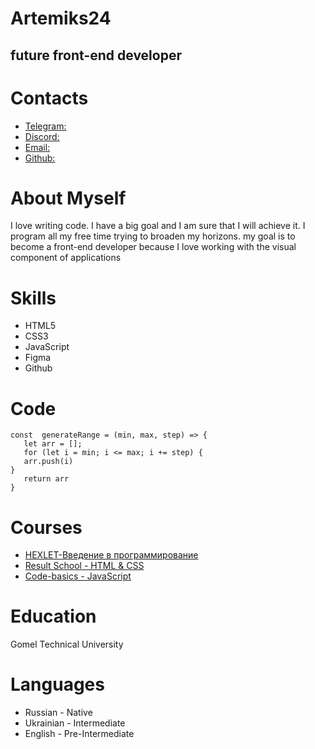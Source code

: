 # Artemiks24
## future front-end developer
# Contacts
- [Telegram:](https://t.me/AstEr)
- [Discord:](https://discord.com/channels/516715744646660106/@home)
- [Email:](mailto:pff.artyom@yandex.ru)
- [Github:](https://github.com/Artemiks24)
# About Myself
I love writing code. I have a big goal and I am sure that I will achieve it. I program all my free
time trying to broaden my horizons. my goal is to become a front-end developer because I love working
with the visual component of applications
# Skills
- HTML5
- CSS3
- JavaScript
- Figma
- Github
# Code
```
const  generateRange = (min, max, step) => {
   let arr = [];
   for (let i = min; i <= max; i += step) {
   arr.push(i)
}
   return arr
}  
```
# Courses
- [HEXLET-Введение в программирование](https://ru.hexlet.io/courses/introduction_to_programming)
- [Result School - HTML & CSS](https://lk.result.school/teach/control/stream)
- [Code-basics - JavaScript](https://code-basics.com/ru/languages/javascript)
#  Education
Gomel Technical University
# Languages
- Russian - Native
- Ukrainian - Intermediate
- English - Pre-Intermediate



